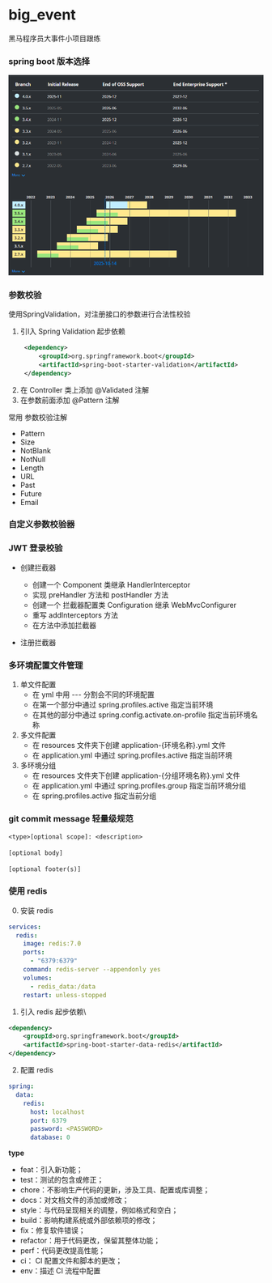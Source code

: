 # big_event

黑马程序员大事件小项目跟练

### spring boot 版本选择

![](./imgs/README/171437808468500.png)

### 参数校验

使用SpringValidation，对注册接口的参数进行合法性校验

1. 引l入 Spring Validation 起步依赖
   ```xml
    <dependency>
        <groupId>org.springframework.boot</groupId>
        <artifactId>spring-boot-starter-validation</artifactId>
    </dependency>
   ```
2. 在 Controller 类上添加 @Validated 注解
3. 在参数前面添加 @Pattern 注解

常用 参数校验注解

- Pattern
- Size
- NotBlank
- NotNull
- Length
- URL
- Past
-  Future
-  Email

### 自定义参数校验器



### JWT 登录校验

- 创建拦截器
  - 创建一个 Component 类继承 HandlerInterceptor
  - 实现 preHandler 方法和 postHandler 方法
  - 创建一个 拦截器配置类 Configuration 继承 WebMvcConfigurer
  - 重写 addInterceptors 方法
  - 在方法中添加拦截器


- 注册拦截器



### 多环境配置文件管理

1. 单文件配置
   - 在 yml 中用 --- 分割会不同的环境配置
   - 在第一个部分中通过 spring.profiles.active 指定当前环境
   - 在其他的部分中通过 spring.config.activate.on-profile 指定当前环境名称
2. 多文件配置
    - 在 resources 文件夹下创建 application-{环境名称}.yml 文件
    - 在 application.yml 中通过  spring.profiles.active 指定当前环境
3. 多环境分组
    - 在 resources 文件夹下创建 application-{分组环境名称}.yml 文件
    - 在 application.yml 中通过  spring.profiles.group 指定当前环境分组
    - 在 spring.profiles.active 指定当前分组



### git commit message 轻量级规范

```text
<type>[optional scope]: <description>

[optional body]

[optional footer(s)]
```


### 使用 redis

0. 安装 redis
```yml
services:
  redis:
    image: redis:7.0
    ports:
      - "6379:6379"
    command: redis-server --appendonly yes
    volumes:
      - redis_data:/data
    restart: unless-stopped

```

1. 引入 redis 起步依赖\
```xml
<dependency>
    <groupId>org.springframework.boot</groupId>
    <artifactId>spring-boot-starter-data-redis</artifactId>
</dependency>

```
2. 配置 redis
```yml
spring:
  data:
    redis:
      host: localhost
      port: 6379
      password: <PASSWORD>
      database: 0
```

**type**

- feat：引入新功能；
- test：测试的包含或修正；
- chore：不影响生产代码的更新，涉及工具、配置或库调整；
- docs：对文档文件的添加或修改；
- style：与代码呈现相关的调整，例如格式和空白；
- build：影响构建系统或外部依赖项的修改；
- fix：修复软件错误；
- refactor：用于代码更改，保留其整体功能；
- perf：代码更改提高性能；
- ci： CI 配置文件和脚本的更改；
- env：描述 CI 流程中配置
